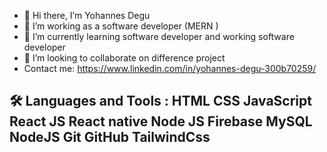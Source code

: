 - 👋 Hi there, I’m Yohannes Degu
- 👀 I’m working as a software developer (MERN )
- 🌱 I’m currently learning software developer and working software developer
- 💞️ I’m looking to collaborate on difference project
- Contact me: https://www.linkedin.com/in/yohannes-degu-300b70259/


🛠️ Languages and Tools :
HTML  CSS  JavaScript  React JS React native Node JS Firebase  MySQL  NodeJS  Git GitHub TailwindCss
-   
<!---
Yohannes14/Yohannes14 is a ✨ special ✨ repository because its `README.md` (this file) appears on your GitHub profile.
You can click the Preview link to take a look at your changes.
--->
